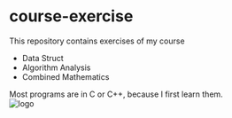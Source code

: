 # course-exercise
This repository contains exercises of my course  
* Data Struct
* Algorithm Analysis
* Combined Mathematics
>
Most programs are in C or C++, because I first learn them.  
![logo](https://i.loli.net/2020/05/18/gFGaIHcmNd3KJRy.png)
